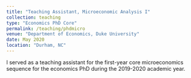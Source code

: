 ```yaml
---
title: "Teaching Assistant, Microeconomic Analysis I"
collection: teaching
type: "Economics PhD Core"
permalink: /teaching/phdmicro
venue: "Department of Economics, Duke University"
date: May 2020
location: "Durham, NC"
---
```


I served as a teaching assistant for the first-year core microeconomics sequence for the economics PhD during the 2019-2020 academic year.
